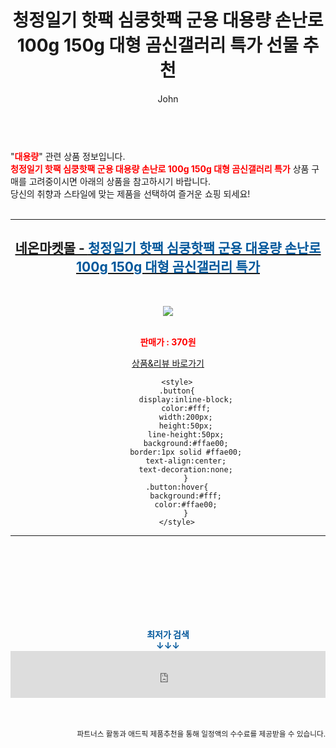 ﻿---
layout: post
title:  "청정일기 핫팩 심쿵핫팩 군용 대용량 손난로 100g 150g 대형 곰신갤러리 특가 선물 추천"
author: John
categories: [ 대용량 ]
tags: [ 대용량 파일 전송, 대용량 동영상 용량 줄이기, 대용량 보조배터리, 대용량 파일 공유, 대용량 mkv mp4 변환, 대용량 pdf 용량 줄이기, 대용량 과자, 대용량 메일 전송, 대용량 과자 추천, 대용량 usb ]
image: http://4on.co.kr/data/goods/21/12/50/1000000115/1000000115_list_013.jpg 
description: "청정일기 핫팩 심쿵핫팩 군용 대용량 손난로 100g 150g 대형 곰신갤러리 특가 선물 추천 관련 상품으로 가장 고객 선호도가 높은 제품입니다."
toc: true
toc_sticky: true
---

<br>
"<b><font color='#ff0000'>대용량</font></b>" 관련 상품 정보입니다.
<br>
<b><font color='#ff0000'>청정일기 핫팩 심쿵핫팩 군용 대용량 손난로 100g 150g 대형 곰신갤러리 특가</font></b> 상품 구매를 고려중이시면 아래의 상품을 참고하시기 바랍니다.
<br>
당신의 취향과 스타일에 맞는 제품을 선택하여 즐거운 쇼핑 되세요!
<br><br>
<hr>
<p>
    
<center><h2><a href="https://nico.kr/4BN5dt" target="_blank"><b>네온마켓몰 - <font color='#01579B'>청정일기 핫팩 심쿵핫팩 군용 대용량 손난로 100g 150g 대형 곰신갤러리 특가</font></b></a></h2><br>

<a href="https://nico.kr/4BN5dt" target="_blank"><img src="http://4on.co.kr/data/goods/21/12/50/1000000115/1000000115_list_013.jpg"></a><br><br>

<b><font color='#ff0000'>판매가 : 370원 </font></b><br>

<a href="https://nico.kr/4BN5dt" target="_blank" class="button">상품&리뷰 바로가기</a><p>

        <style>
        .button{
            display:inline-block;
            color:#fff;
            width:200px;
            height:50px;
            line-height:50px;
            background:#ffae00;
            border:1px solid #ffae00;
            text-align:center;
            text-decoration:none;
            }
        .button:hover{
            background:#fff;
            color:#ffae00;
            }
        </style>

<hr>

<br><br><br><br><br><br><br>
<center><b><font color='#01579B' size='medium'>최저가 검색<br>
↓↓↓</font></b></center>
<center><iframe src="https://coupa.ng/b1Tbjx" width="100%" height="75" frameborder="0" scrolling="no" referrerpolicy="unsafe-url"></iframe></center>
<br><br>
<p>
<small>
    <div align="right">파트너스 활동과 애드픽 제품추천을 통해 일정액의 수수료를 제공받을 수 있습니다.</div>
</small>
</p>
